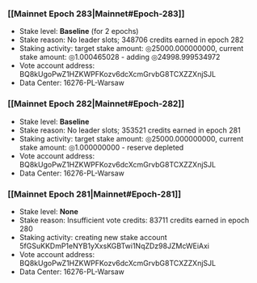 ### [[Mainnet Epoch 283|Mainnet#Epoch-283]]
* Stake level: **Baseline** (for 2 epochs)
* Stake reason: No leader slots; 348706 credits earned in epoch 282
* Staking activity: target stake amount: ◎25000.000000000, current stake amount: ◎1.000465028 - adding ◎24998.999534972
* Vote account address: BQ8kUgoPwZ1HZKWPFKozv6dcXcmGrvbG8TCXZZXnjSJL
* Data Center: 16276-PL-Warsaw
### [[Mainnet Epoch 282|Mainnet#Epoch-282]]
* Stake level: **Baseline**
* Stake reason: No leader slots; 353521 credits earned in epoch 281
* Staking activity: target stake amount: ◎25000.000000000, current stake amount: ◎1.000000000 - reserve depleted
* Vote account address: BQ8kUgoPwZ1HZKWPFKozv6dcXcmGrvbG8TCXZZXnjSJL
* Data Center: 16276-PL-Warsaw
### [[Mainnet Epoch 281|Mainnet#Epoch-281]]
* Stake level: **None**
* Stake reason: Insufficient vote credits: 83711 credits earned in epoch 280
* Staking activity: creating new stake account 5fGSuKKDmP1eNYB1yXxsKGBTwi1NqZDz98JZMcWEiAxi
* Vote account address: BQ8kUgoPwZ1HZKWPFKozv6dcXcmGrvbG8TCXZZXnjSJL
* Data Center: 16276-PL-Warsaw